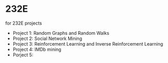 # 232E
for 232E projects
* Project 1: Random Graphs and Random Walks
* Project 2: Social Network Mining
* Project 3: Reinforcement Learning and Inverse Reinforcement Learning
* Project 4: IMDb mining
* Porject 5: 
